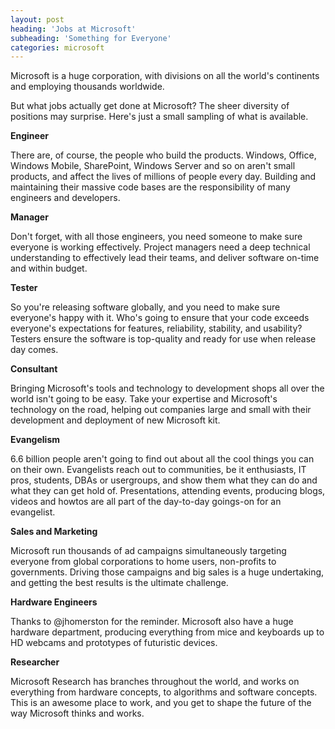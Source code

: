 ```yaml
---
layout: post
heading: 'Jobs at Microsoft'
subheading: 'Something for Everyone'
categories: microsoft
---
```


Microsoft is a huge corporation, with divisions on all the world's continents and employing thousands worldwide.

But what jobs actually get done at Microsoft? The sheer diversity of positions may surprise. Here's just a small sampling of what is available.

<!-- Replace missing image from http://media.chris-alexander.co.uk/wp-content/uploads/2009/09/tvp.png -->

**Engineer**

There are, of course, the people who build the products. Windows, Office, Windows Mobile, SharePoint, Windows Server and so on aren't small products, and affect the lives of millions of people every day. Building and maintaining their massive code bases are the responsibility of many engineers and developers.

**Manager**

Don't forget, with all those engineers, you need someone to make sure everyone is working effectively. Project managers need a deep technical understanding to effectively lead their teams, and deliver software on-time and within budget.

**Tester**

So you're releasing software globally, and you need to make sure everyone's happy with it. Who's going to ensure that your code exceeds everyone's expectations for features, reliability, stability, and usability? Testers ensure the software is top-quality and ready for use when release day comes.

**Consultant**

Bringing Microsoft's tools and technology to development shops all over the world isn't going to be easy. Take your expertise and Microsoft's technology on the road, helping out companies large and small with their development and deployment of new Microsoft kit.

**Evangelism**

6.6 billion people aren't going to find out about all the cool things you can on their own. Evangelists reach out to communities, be it enthusiasts, IT pros, students, DBAs or usergroups, and show them what they can do and what they can get hold of. Presentations, attending events, producing blogs, videos and howtos are all part of the day-to-day goings-on for an evangelist.

**Sales and Marketing**

Microsoft run thousands of ad campaigns simultaneously targeting everyone from global corporations to home users, non-profits to governments. Driving those campaigns and big sales is a huge undertaking, and getting the best results is the ultimate challenge.

**Hardware Engineers**

Thanks to @jhomerston for the reminder. Microsoft also have a huge hardware department, producing everything from mice and keyboards up to HD webcams and prototypes of futuristic devices.

**Researcher**

Microsoft Research has branches throughout the world, and works on everything from hardware concepts, to algorithms and software concepts. This is an awesome place to work, and you get to shape the future of the way Microsoft thinks and works.
